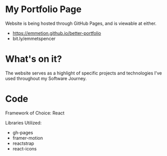 # My Portfolio Page

Website is being hosted through GitHub Pages, and is viewable at either.
- https://emmetion.github.io/better-portfolio
- bit.ly/emmetspencer 

# What's on it?
The website serves as a highlight of specific projects and technologies I've used throughout my Software Journey.

# Code
Framework of Choice: React

Libraries Utilized:
- gh-pages
- framer-motion
- reactstrap
- react-icons
